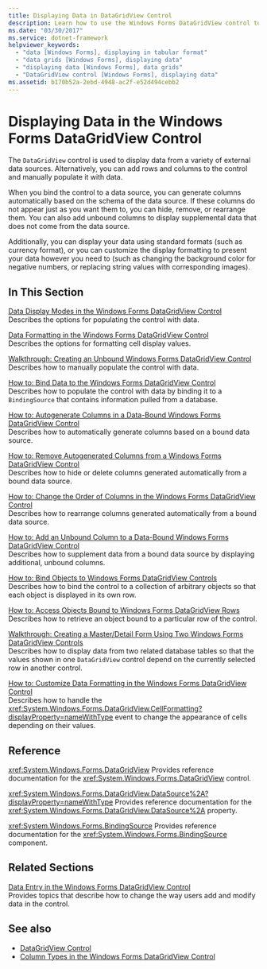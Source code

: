 ```yaml
---
title: Displaying Data in DataGridView Control
description: Learn how to use the Windows Forms DataGridView control to display data from a variety of external data sources.
ms.date: "03/30/2017"
ms.service: dotnet-framework
helpviewer_keywords: 
  - "data [Windows Forms], displaying in tabular format"
  - "data grids [Windows Forms], displaying data"
  - "displaying data [Windows Forms], data grids"
  - "DataGridView control [Windows Forms], displaying data"
ms.assetid: b170b52a-2ebd-4948-ac2f-e52d494cebb2
---
```

# Displaying Data in the Windows Forms DataGridView Control

The `DataGridView` control is used to display data from a variety of external data sources. Alternatively, you can add rows and columns to the control and manually populate it with data.

When you bind the control to a data source, you can generate columns automatically based on the schema of the data source. If these columns do not appear just as you want them to, you can hide, remove, or rearrange them. You can also add unbound columns to display supplemental data that does not come from the data source.

Additionally, you can display your data using standard formats (such as currency format), or you can customize the display formatting to present your data however you need to (such as changing the background color for negative numbers, or replacing string values with corresponding images).

## In This Section

[Data Display Modes in the Windows Forms DataGridView Control](data-display-modes-in-the-windows-forms-datagridview-control.md)\
Describes the options for populating the control with data.

[Data Formatting in the Windows Forms DataGridView Control](data-formatting-in-the-windows-forms-datagridview-control.md)\
Describes the options for formatting cell display values.

[Walkthrough: Creating an Unbound Windows Forms DataGridView Control](walkthrough-creating-an-unbound-windows-forms-datagridview-control.md)\
Describes how to manually populate the control with data.

[How to: Bind Data to the Windows Forms DataGridView Control](how-to-bind-data-to-the-windows-forms-datagridview-control.md)\
Describes how to populate the control with data by binding it to a `BindingSource` that contains information pulled from a database.

[How to: Autogenerate Columns in a Data-Bound Windows Forms DataGridView Control](autogenerate-columns-in-a-data-bound-wf-datagridview-control.md)\
Describes how to automatically generate columns based on a bound data source.

[How to: Remove Autogenerated Columns from a Windows Forms DataGridView Control](remove-autogenerated-columns-from-a-wf-datagridview-control.md)\
Describes how to hide or delete columns generated automatically from a bound data source.

[How to: Change the Order of Columns in the Windows Forms DataGridView Control](how-to-change-the-order-of-columns-in-the-windows-forms-datagridview-control.md)\
Describes how to rearrange columns generated automatically from a bound data source.

[How to: Add an Unbound Column to a Data-Bound Windows Forms DataGridView Control](unbound-column-to-a-data-bound-datagridview.md)\
Describes how to supplement data from a bound data source by displaying additional, unbound columns.

[How to: Bind Objects to Windows Forms DataGridView Controls](how-to-bind-objects-to-windows-forms-datagridview-controls.md)\
Describes how to bind the control to a collection of arbitrary objects so that each object is displayed in its own row.

[How to: Access Objects Bound to Windows Forms DataGridView Rows](how-to-access-objects-bound-to-windows-forms-datagridview-rows.md)\
Describes how to retrieve an object bound to a particular row of the control.

[Walkthrough: Creating a Master/Detail Form Using Two Windows Forms DataGridView Controls](creating-a-master-detail-form-using-two-datagridviews.md)\
Describes how to display data from two related database tables so that the values shown in one `DataGridView` control depend on the currently selected row in another control.

[How to: Customize Data Formatting in the Windows Forms DataGridView Control](how-to-customize-data-formatting-in-the-windows-forms-datagridview-control.md)\
Describes how to handle the <xref:System.Windows.Forms.DataGridView.CellFormatting?displayProperty=nameWithType> event to change the appearance of cells depending on their values.

## Reference

<xref:System.Windows.Forms.DataGridView>
Provides reference documentation for the <xref:System.Windows.Forms.DataGridView> control.

<xref:System.Windows.Forms.DataGridView.DataSource%2A?displayProperty=nameWithType>
Provides reference documentation for the <xref:System.Windows.Forms.DataGridView.DataSource%2A> property.

<xref:System.Windows.Forms.BindingSource>
Provides reference documentation for the <xref:System.Windows.Forms.BindingSource> component.

## Related Sections

[Data Entry in the Windows Forms DataGridView Control](data-entry-in-the-windows-forms-datagridview-control.md)\
Provides topics that describe how to change the way users add and modify data in the control.

## See also

- [DataGridView Control](datagridview-control-windows-forms.md)
- [Column Types in the Windows Forms DataGridView Control](column-types-in-the-windows-forms-datagridview-control.md)
